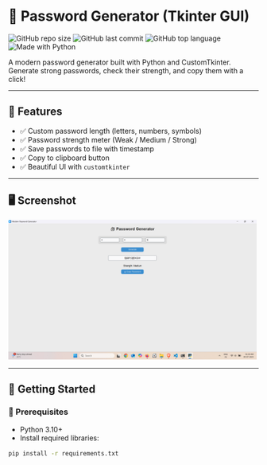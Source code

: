 # 🔐 Password Generator (Tkinter GUI)

![GitHub repo size](https://img.shields.io/github/repo-size/Bikash07-git/PasswordGenerator)
![GitHub last commit](https://img.shields.io/github/last-commit/Bikash07-git/PasswordGenerator)
![GitHub top language](https://img.shields.io/github/languages/top/Bikash07-git/PasswordGenerator)
![Made with Python](https://img.shields.io/badge/Made%20with-Python-blue?logo=python)

A modern password generator built with Python and CustomTkinter. Generate strong passwords, check their strength, and copy them with a click!

---

## 🧠 Features

- ✅ Custom password length (letters, numbers, symbols)
- ✅ Password strength meter (Weak / Medium / Strong)
- ✅ Save passwords to file with timestamp
- ✅ Copy to clipboard button
- ✅ Beautiful UI with `customtkinter`

---

## 🖥️ Screenshot

<img src="assets/screenshot.png" width="500">

---

## 🚀 Getting Started

### 🔧 Prerequisites

- Python 3.10+
- Install required libraries:

```bash
pip install -r requirements.txt
